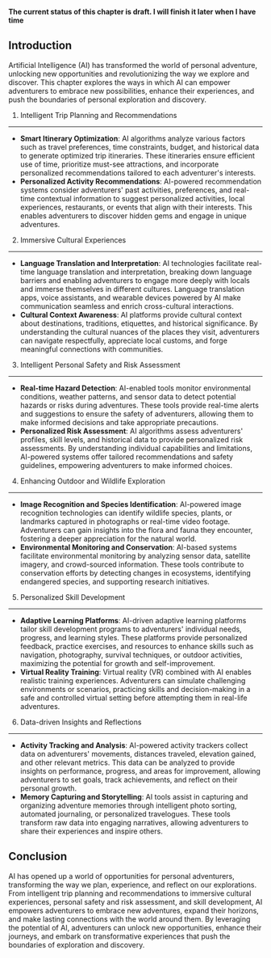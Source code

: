 **The current status of this chapter is draft. I will finish it later when I have time**

Introduction
------------

Artificial Intelligence (AI) has transformed the world of personal adventure, unlocking new opportunities and revolutionizing the way we explore and discover. This chapter explores the ways in which AI can empower adventurers to embrace new possibilities, enhance their experiences, and push the boundaries of personal exploration and discovery.

1. Intelligent Trip Planning and Recommendations
------------------------------------------------

* **Smart Itinerary Optimization**: AI algorithms analyze various factors such as travel preferences, time constraints, budget, and historical data to generate optimized trip itineraries. These itineraries ensure efficient use of time, prioritize must-see attractions, and incorporate personalized recommendations tailored to each adventurer's interests.
* **Personalized Activity Recommendations**: AI-powered recommendation systems consider adventurers' past activities, preferences, and real-time contextual information to suggest personalized activities, local experiences, restaurants, or events that align with their interests. This enables adventurers to discover hidden gems and engage in unique adventures.

2. Immersive Cultural Experiences
---------------------------------

* **Language Translation and Interpretation**: AI technologies facilitate real-time language translation and interpretation, breaking down language barriers and enabling adventurers to engage more deeply with locals and immerse themselves in different cultures. Language translation apps, voice assistants, and wearable devices powered by AI make communication seamless and enrich cross-cultural interactions.
* **Cultural Context Awareness**: AI platforms provide cultural context about destinations, traditions, etiquettes, and historical significance. By understanding the cultural nuances of the places they visit, adventurers can navigate respectfully, appreciate local customs, and forge meaningful connections with communities.

3. Intelligent Personal Safety and Risk Assessment
--------------------------------------------------

* **Real-time Hazard Detection**: AI-enabled tools monitor environmental conditions, weather patterns, and sensor data to detect potential hazards or risks during adventures. These tools provide real-time alerts and suggestions to ensure the safety of adventurers, allowing them to make informed decisions and take appropriate precautions.
* **Personalized Risk Assessment**: AI algorithms assess adventurers' profiles, skill levels, and historical data to provide personalized risk assessments. By understanding individual capabilities and limitations, AI-powered systems offer tailored recommendations and safety guidelines, empowering adventurers to make informed choices.

4. Enhancing Outdoor and Wildlife Exploration
---------------------------------------------

* **Image Recognition and Species Identification**: AI-powered image recognition technologies can identify wildlife species, plants, or landmarks captured in photographs or real-time video footage. Adventurers can gain insights into the flora and fauna they encounter, fostering a deeper appreciation for the natural world.
* **Environmental Monitoring and Conservation**: AI-based systems facilitate environmental monitoring by analyzing sensor data, satellite imagery, and crowd-sourced information. These tools contribute to conservation efforts by detecting changes in ecosystems, identifying endangered species, and supporting research initiatives.

5. Personalized Skill Development
---------------------------------

* **Adaptive Learning Platforms**: AI-driven adaptive learning platforms tailor skill development programs to adventurers' individual needs, progress, and learning styles. These platforms provide personalized feedback, practice exercises, and resources to enhance skills such as navigation, photography, survival techniques, or outdoor activities, maximizing the potential for growth and self-improvement.
* **Virtual Reality Training**: Virtual reality (VR) combined with AI enables realistic training experiences. Adventurers can simulate challenging environments or scenarios, practicing skills and decision-making in a safe and controlled virtual setting before attempting them in real-life adventures.

6. Data-driven Insights and Reflections
---------------------------------------

* **Activity Tracking and Analysis**: AI-powered activity trackers collect data on adventurers' movements, distances traveled, elevation gained, and other relevant metrics. This data can be analyzed to provide insights on performance, progress, and areas for improvement, allowing adventurers to set goals, track achievements, and reflect on their personal growth.
* **Memory Capturing and Storytelling**: AI tools assist in capturing and organizing adventure memories through intelligent photo sorting, automated journaling, or personalized travelogues. These tools transform raw data into engaging narratives, allowing adventurers to share their experiences and inspire others.

Conclusion
----------

AI has opened up a world of opportunities for personal adventurers, transforming the way we plan, experience, and reflect on our explorations. From intelligent trip planning and recommendations to immersive cultural experiences, personal safety and risk assessment, and skill development, AI empowers adventurers to embrace new adventures, expand their horizons, and make lasting connections with the world around them. By leveraging the potential of AI, adventurers can unlock new opportunities, enhance their journeys, and embark on transformative experiences that push the boundaries of exploration and discovery.
